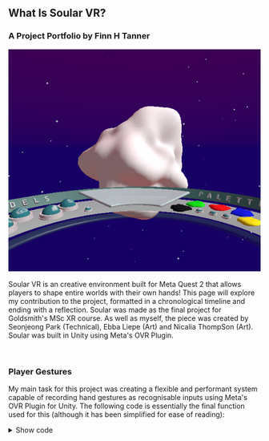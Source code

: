 ## What Is Soular VR?
### A Project Portfolio by Finn H Tanner

<p align="center">
  <img src="/docs/assets/SoularVRBlankPlanet.png?raw=true" alt="An empty, white, planet-like object hovers in mid-air. A ring-shaped table holds different coloured paints on the right, with the label 'Palette', and on the right, multiple buttons with the label 'Models'"/>
</p>



Soular VR is an creative environment built for Meta Quest 2 that allows players to shape entire worlds with their own hands! This page will explore my contribution to the project, formatted in a chronological timeline and ending with a reflection. Soular was made as the final project for Goldsmith's MSc XR course. As well as myself, the piece was created by Seonjeong Park (Technical), Ebba Liepe (Art) and Nicalia ThompSon (Art). Soular was built in Unity using Meta's OVR Plugin.

&nbsp;
### Player Gestures

My main task for this project was creating a flexible and performant system capable of recording hand gestures as recognisable inputs using Meta's OVR Plugin for Unity. The following code is essentially the final function used for this (although it has been simplified for ease of reading):

<details>
  <summary>Show code</summary>
  
<p align="center">
  <img src="docs/assets/PlayerGestureCarbonSnippet.png">
</p>
  
</details>


